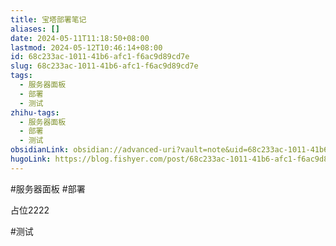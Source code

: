 ```yaml
---
title: 宝塔部署笔记
aliases: []
date: 2024-05-11T11:18:50+08:00
lastmod: 2024-05-12T10:46:14+08:00
id: 68c233ac-1011-41b6-afc1-f6ac9d89cd7e
slug: 68c233ac-1011-41b6-afc1-f6ac9d89cd7e
tags:
  - 服务器面板
  - 部署
  - 测试
zhihu-tags:
  - 服务器面板
  - 部署
  - 测试
obsidianLink: obsidian://advanced-uri?vault=note&uid=68c233ac-1011-41b6-afc1-f6ac9d89cd7e
hugoLink: https://blog.fishyer.com/post/68c233ac-1011-41b6-afc1-f6ac9d89cd7e/
---
```


#服务器面板 #部署

占位2222

#测试 





